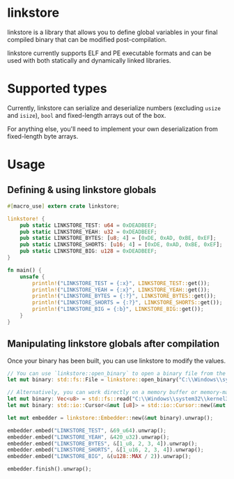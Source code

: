 # linkstore

linkstore is a library that allows you to define global variables in your final compiled binary that can be modified post-compilation.

linkstore currently supports ELF and PE executable formats and can be used with both statically and dynamically linked libraries.

# Supported types

Currently, linkstore can serialize and deserialize numbers (excluding `usize` and `isize`), `bool` and fixed-length arrays out of the box.

For anything else, you'll need to implement your own deserialization from fixed-length byte arrays.

# Usage

## Defining & using linkstore globals

```rust
#[macro_use] extern crate linkstore;

linkstore! {
    pub static LINKSTORE_TEST: u64 = 0xDEADBEEF;
    pub static LINKSTORE_YEAH: u32 = 0xDEADBEEF;
    pub static LINKSTORE_BYTES: [u8; 4] = [0xDE, 0xAD, 0xBE, 0xEF];
    pub static LINKSTORE_SHORTS: [u16; 4] = [0xDE, 0xAD, 0xBE, 0xEF];
    pub static LINKSTORE_BIG: u128 = 0xDEADBEEF;
}

fn main() {
    unsafe {
        println!("LINKSTORE_TEST = {:x}", LINKSTORE_TEST::get());
        println!("LINKSTORE_YEAH = {:x}", LINKSTORE_YEAH::get());
        println!("LINKSTORE_BYTES = {:?}", LINKSTORE_BYTES::get());
        println!("LINKSTORE_SHORTS = {:?}", LINKSTORE_SHORTS::get());
        println!("LINKSTORE_BIG = {:b}", LINKSTORE_BIG::get());
    }
}
```

## Manipulating linkstore globals after compilation

Once your binary has been built, you can use linkstore to modify the values.

```rust
// You can use `linkstore::open_binary` to open a binary file from the filesystem.
let mut binary: std::fs::File = linkstore::open_binary("C:\\Windows\\system32\\kernel32.dll").unwrap();

// Alternatively, you can work directly on a memory buffer or memory-mapped file using a `std::io::Cursor`
let mut binary: Vec<u8> = std::fs::read("C:\\Windows\\system32\\kernel32.dll").unwrap();
let mut binary: std::io::Cursor<&mut [u8]> = std::io::Cursor::new(&mut binary);

let mut embedder = linkstore::Embedder::new(&mut binary).unwrap();

embedder.embed("LINKSTORE_TEST", &69_u64).unwrap();
embedder.embed("LINKSTORE_YEAH", &420_u32).unwrap();
embedder.embed("LINKSTORE_BYTES", &[1_u8, 2, 3, 4]).unwrap();
embedder.embed("LINKSTORE_SHORTS", &[1_u16, 2, 3, 4]).unwrap();
embedder.embed("LINKSTORE_BIG", &(u128::MAX / 2)).unwrap();

embedder.finish().unwrap();
```